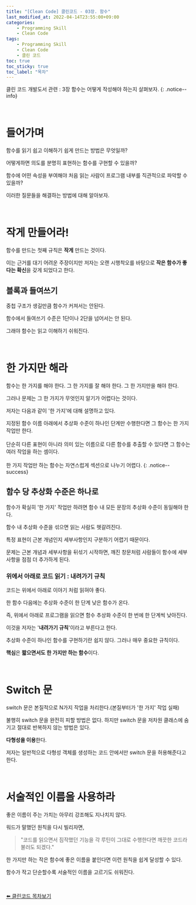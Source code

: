 ```yaml
---
title: "[Clean Code] 클린코드 - 03장. 함수"
last_modified_at: 2022-04-14T23:55:00+09:00
categories:
    - Programming Skill
    - Clean Code
tags:
    - Programming Skill
    - Clean Code
    - 클린 코드
toc: true
toc_sticky: true
toc_label: "목차"
---
```


클린 코드 개발도서 관련 : 3장 함수는 어떻게 작성해야 하는지 살펴보자.
{: .notice--info}

<br>

# 들어가며

함수를 읽기 쉽고 이해하기 쉽게 만드는 방법은 무엇일까?

어떻게하면 의도를 분명히 표현하는 함수를 구현할 수 있을까?

함수에 어떤 속성을 부여해야 처음 읽는 사람이 프로그램 내부를 직관적으로 파악할 수 있을까?

이러한 질문들을 해결하는 방법에 대해 알아보자.

<br>

# 작게 만들어라!

함수를 만드는 첫째 규칙은 **작게** 만드는 것이다.

이는 근거를 대기 어려운 주장이지만 저자는 오랜 시행착오를 바탕으로 **작은 함수가 좋다는 확신**을 갖게 되었다고 한다.

## 블록과 들여쓰기

중첩 구조가 생길만큼 함수가 커져서는 안된다.

함수에서 들여쓰기 수준은 1단이나 2단을 넘어서는 안 된다.

그래야 함수는 읽고 이해하기 쉬워진다.

<br>

# 한 가지만 해라

함수는 한 가지를 해야 한다. 그 한 가지를 잘 해야 한다. 그 한 가지만을 해야 한다.

그러나 문제는 그 한 가지가 무엇인지 알기가 어렵다는 것이다.

저자는 다음과 같이 '한 가지'에 대해 설명하고 있다.

지정된 함수 이름 아래에서 추상화 수준이 하나인 단계만 수행한다면 그 함수는 한 가지 작업만 한다.<br><br>
단순히 다른 표현이 아니라 의미 있는 이름으로 다른 함수를 추출할 수 있다면 그 함수는 여러 작업을 하는 셈이다.<br><br>
한 가지 작업만 하는 함수는 자연스럽게 섹션으로 나누기 어렵다.
{: .notice--success}

## 함수 당 추상화 수준은 하나로

함수가 확실히 '한 가지' 작업만 하려면 함수 내 모든 문장의 추상화 수준이 동일해야 한다.

함수 내 추상화 수준을 섞으면 읽는 사람도 헷갈려진다.

특정 표현이 근본 개념인지 세부사항인지 구분하기 어렵기 때문이다.

문제는 근본 개념과 세부사항을 뒤섞기 시작하면, 깨진 창문처럼 사람들이 함수에 세부사항을 점점 더 추가하게 된다.

### 위에서 아래로 코드 읽기 : 내려가기 규칙

코드는 위에서 아래로 이야기 처럼 읽혀야 좋다.

한 함수 다음에는 추상화 수준이 한 단계 낮은 함수가 온다.

즉, 위에서 아래로 프로그램을 읽으면 함수 추상화 수준이 한 번에 한 단계씩 낮아진다.

이것을 저자는 '**내려가기 규칙**'이라고 부른다고 한다.

추상화 수준이 하나인 함수를 구현하기란 쉽지 않다. 그러나 매우 중요한 규칙이다.

**핵심**은 **짧으면서도 한 가지만 하는 함수**이다.

<br>

# Switch 문

switch 문은 본질적으로 N가지 작업을 처리한다.(본질부터가 '한 가지' 작업 실패)

불행히 switch 문을 완전히 피할 방법은 없다. 하지만 switch 문을 저차원 클래스에 숨기고 절대로 반복하지 않는 방법은 있다.

**다형성을 이용**한다.

저자는 일반적으로 다형성 객체를 생성하는 코드 안에서만 switch 문을 허용해준다고 한다.

<br>

# 서술적인 이름을 사용하라

좋은 이름이 주는 가치는 아무리 강조해도 지나치지 않다.

워드가 말했던 원칙을 다시 빌리자면,

> "코드를 읽으면서 짐작했던 기능을 각 루틴이 그대로 수행한다면 깨끗한 코드라 불러도 되겠다."

한 가지만 하는 작은 함수에 좋은 이름을 붙인다면 이런 원칙을 쉽게 달성할 수 있다.

함수가 작고 단순할수록 서술적인 이름을 고르기도 쉬워진다.



<br>

[⬅️ 클린코드 목차보기](/programming%20skill/clean%20code/clean-code-00-overview/)

